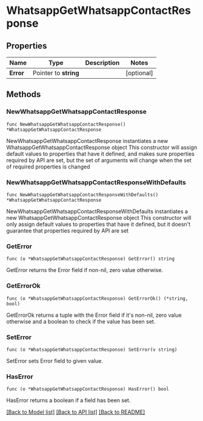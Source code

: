 # WhatsappGetWhatsappContactResponse

## Properties

Name | Type | Description | Notes
------------ | ------------- | ------------- | -------------
**Error** | Pointer to **string** |  | [optional] 

## Methods

### NewWhatsappGetWhatsappContactResponse

`func NewWhatsappGetWhatsappContactResponse() *WhatsappGetWhatsappContactResponse`

NewWhatsappGetWhatsappContactResponse instantiates a new WhatsappGetWhatsappContactResponse object
This constructor will assign default values to properties that have it defined,
and makes sure properties required by API are set, but the set of arguments
will change when the set of required properties is changed

### NewWhatsappGetWhatsappContactResponseWithDefaults

`func NewWhatsappGetWhatsappContactResponseWithDefaults() *WhatsappGetWhatsappContactResponse`

NewWhatsappGetWhatsappContactResponseWithDefaults instantiates a new WhatsappGetWhatsappContactResponse object
This constructor will only assign default values to properties that have it defined,
but it doesn't guarantee that properties required by API are set

### GetError

`func (o *WhatsappGetWhatsappContactResponse) GetError() string`

GetError returns the Error field if non-nil, zero value otherwise.

### GetErrorOk

`func (o *WhatsappGetWhatsappContactResponse) GetErrorOk() (*string, bool)`

GetErrorOk returns a tuple with the Error field if it's non-nil, zero value otherwise
and a boolean to check if the value has been set.

### SetError

`func (o *WhatsappGetWhatsappContactResponse) SetError(v string)`

SetError sets Error field to given value.

### HasError

`func (o *WhatsappGetWhatsappContactResponse) HasError() bool`

HasError returns a boolean if a field has been set.


[[Back to Model list]](../README.md#documentation-for-models) [[Back to API list]](../README.md#documentation-for-api-endpoints) [[Back to README]](../README.md)


